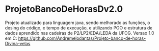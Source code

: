 # ProjetoBancoDeHorasDv2.0
Projeto atualizado para linguagem java, sendo melhorado as funções, o  desing do código, o tempo de execução, e utilizando POO e estrutura de dados aprendido nas cadeiras de P2/LP2/EDA/LEDA da UFCG.
Versao 1.0 em C: https://github.com/Andremelodantas/Projeto-banco-de-horas-Divina-velas
